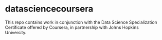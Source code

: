 # datasciencecoursera
This repo contains work in conjunction with the Data Science Specialization Certificate offered by Coursera, in partnership with Johns Hopkins University.

